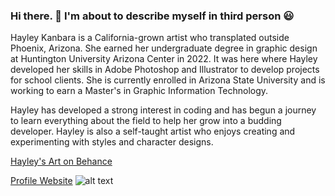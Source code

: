 ### Hi there. 👋  I'm about to describe myself in third person 😃
Hayley Kanbara is a California-grown artist who transplated outside Phoenix, Arizona.  She earned her undergraduate degree in graphic design at Huntington University Arizona Center in 2022.  It was here where Hayley developed her skills in Adobe Photoshop and Illustrator to develop projects for school clients.  She is currently enrolled in Arizona State University and is working to earn a Master's in Graphic Information Technology.  

Hayley has developed a strong interest in coding and has begun a journey to learn everything about the field to help her grow into a budding developer.  Hayley is also a self-taught artist who enjoys creating and experimenting with styles and character designs.

[Hayley's Art on Behance](https://www.behance.net/hayley_kanbara)

[Profile Website](https://www.hayleykanbara.com/)
![alt text](https://github.com/user-attachments/assets/1347e950-72aa-46c1-9d5b-e28ce4bc81dd)





<!--
**hayleyk91/hayleyk91** is a ✨ _special_ ✨ repository because its `README.md` (this file) appears on your GitHub profile.

Here are some ideas to get you started:

- 🔭 I’m currently working on ...
- 🌱 I’m currently learning ...
- 👯 I’m looking to collaborate on ...
- 🤔 I’m looking for help with ...
- 💬 Ask me about ...
- 📫 How to reach me: ...
- 😄 Pronouns: ...
- ⚡ Fun fact: ...
-->
